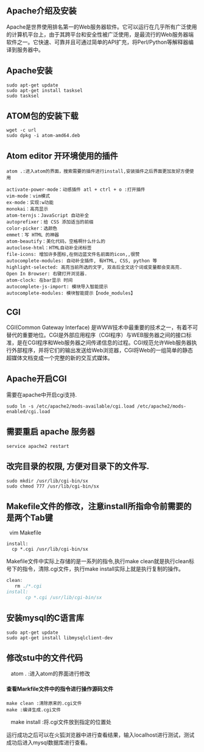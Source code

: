 
## Apache介绍及安装

Apache是世界使用排名第一的Web服务器软件。它可以运行在几乎所有广泛使用的计算机平台上，由于其跨平台和安全性被广泛使用，是最流行的Web服务器端软件之一。它快速、可靠并且可通过简单的API扩充，将Perl/Python等解释器编译到服务器中。

## Apache安装

    sudo apt-get update
    sudo apt-get install tasksel
    sudo tasksel

## ATOM包的安装下载

    wget -c url
    sudo dpkg -i atom-amd64.deb
    
 ## Atom editor 开环境使用的插件
 
    atom .:进入atom的界面，搜索需要的插件进行install,安装插件之后界面更加友好方便使用

    activate-power-mode：动感插件 atl + ctrl + o :打开插件
    vim-mode：vim模式
    ex-mode：实现:w功能
    monokai：高亮显示
    atom-ternjs：JavaScript 自动补全
    autoprefixer：给 CSS 添加适当的前缀
    color-picker：选颜色
    emmet：写 HTML 的神器
    atom-beautify：美化代码，空格啊什么什么的
    autoclose-html：HTML自动补全闭标签
    file-icons: 增加许多图标,在侧边蓝文件名前面的icon,,很赞
    autocomplete-modules: 自动补全插件, 有HTML, CSS, python 等
    highlight-selected: 高亮当前所选的文字, 双击后全文这个词或变量都会变高亮.
    Open In Browser: 右键打开浏览器.
    atom-clock: 在bar显示 时间
    autocomplete-js-import: 模块导入智能提示
    autocomplete-modules: 模块智能提示【node_modules】
    
## CGI

CGI(Common Gateway Interface) 是WWW技术中最重要的技术之一，有着不可替代的重要地位。CGI是外部应用程序（CGI程序）与WEB服务器之间的接口标准，是在CGI程序和Web服务器之间传递信息的过程。CGI规范允许Web服务器执行外部程序，并将它们的输出发送给Web浏览器，CGI将Web的一组简单的静态超媒体文档变成一个完整的新的交互式媒体。

## Apache开启CGI

需要在apache中开启cgi支持.

    sudo ln -s /etc/apache2/mods-available/cgi.load /etc/apache2/mods-enabled/cgi.load

## 需要重启 apache 服务器

    service apache2 restart
    
## 改完目录的权限, 方便对目录下的文件写.

    sudo mkdir /usr/lib/cgi-bin/sx
    sudo chmod 777 /usr/lib/cgi-bin/sx
    
## Makefile文件的修改，注意install所指命令前需要的是两个Tab键

    vim Makefile

    install:
      cp *.cgi /usr/lib/cgi-bin/sx
      
 Makefile文件中实际上存储的是一系列的指令,执行make clean就是执行clean标号下的指令，清除.cgi文件，执行make install实际上就是执行复制的操作。
 
 ```c
 clean:
    rm ./*.cgi
 install:
        cp *.cgi /usr/lib/cgi-bin/sx
 ```
## 安装mysql的C语言库

    sudo apt-get update
    sudo apt-get install libmysqlclient-dev
    
## 修改stu中的文件代码

    atom . :进入atom的界面进行修改
   
#### 查看Markfile文件中的指令进行操作源码文件

    make clean :清除原来的.cgi文件
    make :编译生成.cgi文件
    make install :将.cgi文件放到指定的位置处
 
运行成功之后可以在火狐浏览器中进行查看结果，输入localhost进行测试，测试成功后进入mysql数据库进行查看。


    
    
    
